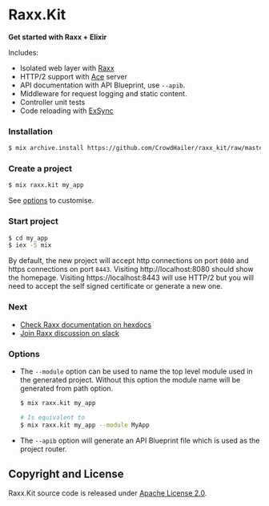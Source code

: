 # Raxx.Kit

**Get started with Raxx + Elixir**

Includes:

- Isolated web layer with [Raxx](https://github.com/crowdhailer/raxx)
- HTTP/2 support with [Ace](https://github.com/CrowdHailer/Ace) server
- API documentation with API Blueprint, use `--apib`.
- Middleware for request logging and static content.
- Controller unit tests
- Code reloading with [ExSync](https://github.com/falood/exsync)

### Installation

```sh
$ mix archive.install https://github.com/CrowdHailer/raxx_kit/raw/master/raxx_kit.ez
```

### Create a project

```sh
$ mix raxx.kit my_app
```

See [options](#options) to customise.

### Start project

```sh
$ cd my_app
$ iex -S mix
```

By default, the new project will accept http connections on port `8080` and https connections on port `8443`.
Visiting http://localhost:8080 should show the homepage.
Visiting https://localhost:8443 will use HTTP/2 but you will need to accept the self signed certificate or generate a new one.

### Next

- [Check Raxx documentation on hexdocs](https://hexdocs.pm/raxx)
- [Join Raxx discussion on slack](https://elixir-lang.slack.com/messages/C56H3TBH8/)

### Options

- The `--module` option can be used to name the top level module used in the generated project. Without this option the module name will be generated from path option.

  ```sh
  $ mix raxx.kit my_app

  # Is equivalent to
  $ mix raxx.kit my_app --module MyApp
  ```

- The `--apib` option will generate an API Blueprint file which is used as the project router.

## Copyright and License

Raxx.Kit source code is released under [Apache License 2.0](License).
